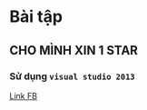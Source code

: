 # Bài tập
## CHO MÌNH XIN 1 STAR
### Sử dụng `visual studio 2013`
[Link FB](https://www.facebook.com/thi.17.8)

